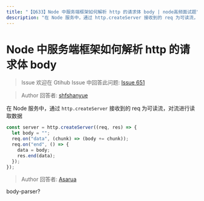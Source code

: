 ```yaml
---
title: "【Q633】Node 中服务端框架如何解析 http 的请求体 body | node高频面试题"
description: "在 Node 服务中，通过 http.createServer 接收到的 req 为可读流，对流进行读取数据。  字节跳动面试题、阿里腾讯面试题、美团小米面试题。"
---
```


# Node 中服务端框架如何解析 http 的请求体 body

> Issue
> 欢迎在 Gtihub Issue 中回答此问题: [Issue 651](https://github.com/shfshanyue/Daily-Question/issues/651)

> Author
> 回答者: [shfshanyue](https://github.com/shfshanyue)

在 Node 服务中，通过 `http.createServer` 接收到的 req 为可读流，对流进行读取数据

```js
const server = http.createServer((req, res) => {
  let body = "";
  req.on("data", (chunk) => (body += chunk));
  req.on("end", () => {
    data = body;
    res.end(data);
  });
});
```

> Author
> 回答者: [Asarua](https://github.com/Asarua)

body-parser?
